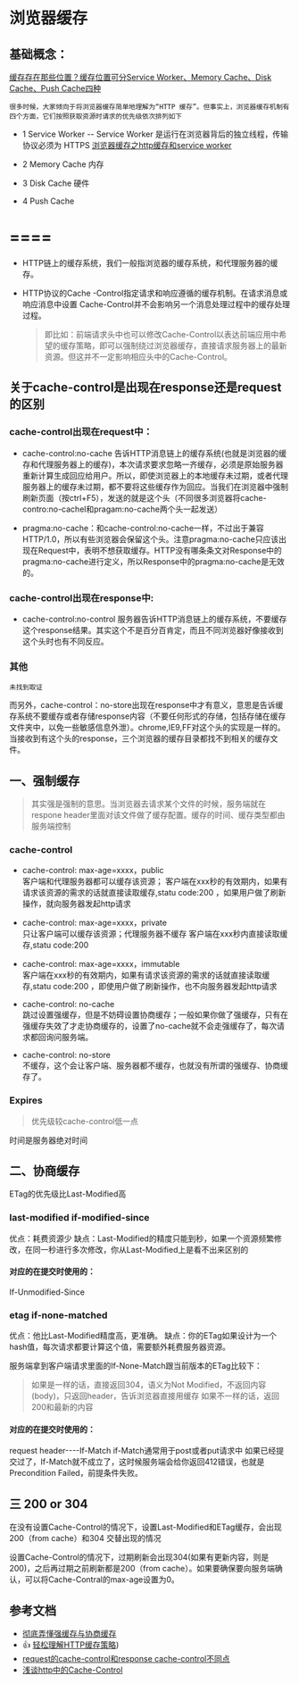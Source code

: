 # 浏览器缓存
## 基础概念：

  [缓存存在那些位置？缓存位置可分Service Worker、Memory Cache、Disk Cache、Push Cache四种](https://blog.csdn.net/m0_37217612/article/details/107942864)

    很多时候，大家倾向于将浏览器缓存简单地理解为“HTTP 缓存”。但事实上，浏览器缓存机制有四个方面，它们按照获取资源时请求的优先级依次排列如下

  - 1 Service Worker -- Service Worker 是运行在浏览器背后的独立线程，传输协议必须为 HTTPS [浏览器缓存之http缓存和service worker](https://blog.csdn.net/u010674395/article/details/106981924/)

  - 2 Memory Cache 内存

  - 3 Disk Cache 硬件

  - 4 Push Cache

====
====


+ HTTP链上的缓存系统，我们一般指浏览器的缓存系统，和代理服务器的缓存。

+ HTTP协议的Cache -Control指定请求和响应遵循的缓存机制。在请求消息或响应消息中设置 Cache-Control并不会影响另一个消息处理过程中的缓存处理过程。

  >即比如：前端请求头中也可以修改Cache-Control以表达前端应用中希望的缓存策略，即可以强制绕过浏览器缓存，直接请求服务器上的最新资源。但这并不一定影响相应头中的Cache-Control。

## 关于cache-control是出现在response还是request的区别

### cache-control出现在request中：

+ cache-control:no-cache 告诉HTTP消息链上的缓存系统(也就是浏览器的缓存和代理服务器上的缓存)，本次请求要求忽略一齐缓存，必须是原始服务器重新计算生成回应给用户。所以，即使浏览器上的本地缓存未过期，或者代理服务器上的缓存未过期，都不要将这些缓存作为回应。当我们在浏览器中强制刷新页面（按ctrl+F5），发送的就是这个头（不同很多浏览器将cache-contro:no-cachel和pragam:no-cache两个头一起发送）

+ pragma:no-cache：和cache-control:no-cache一样，不过出于兼容HTTP/1.0，所以有些浏览器会保留这个头。注意pragma:no-cache只应该出现在Request中，表明不想获取缓存。HTTP没有哪条条文对Response中的pragma:no-cache进行定义，所以Response中的pragma:no-cache是无效的。

### cache-control出现在response中:

+ cache-control:no-control 服务器告诉HTTP消息链上的缓存系统，不要缓存这个response结果。其实这个不是百分百肯定，而且不同浏览器好像接收到这个头时也有不同反应。

### 其他

    未找到取证

而另外，cache-control：no-store出现在response中才有意义，意思是告诉缓存系统不要缓存或者存储response内容（不要任何形式的存储，包括存储在缓存文件夹中，以免一些敏感信息外泄）。chrome,IE9,FF对这个头的实现是一样的。当接收到有这个头的response，三个浏览器的缓存目录都找不到相关的缓存文件。
  
  

## 一、强制缓存

>其实强是强制的意思。当浏览器去请求某个文件的时候，服务端就在respone header里面对该文件做了缓存配置。缓存的时间、缓存类型都由服务端控制

### cache-control

+ cache-control: max-age=xxxx，public  
客户端和代理服务器都可以缓存该资源；
客户端在xxx秒的有效期内，如果有请求该资源的需求的话就直接读取缓存,statu code:200 ，如果用户做了刷新操作，就向服务器发起http请求

+ cache-control: max-age=xxxx，private  
只让客户端可以缓存该资源；代理服务器不缓存
客户端在xxx秒内直接读取缓存,statu code:200

+ cache-control: max-age=xxxx，immutable  
客户端在xxx秒的有效期内，如果有请求该资源的需求的话就直接读取缓存,statu code:200 ，即使用户做了刷新操作，也不向服务器发起http请求

+ cache-control: no-cache  
跳过设置强缓存，但是不妨碍设置协商缓存；一般如果你做了强缓存，只有在强缓存失效了才走协商缓存的，设置了no-cache就不会走强缓存了，每次请求都回询问服务端。

+ cache-control: no-store  
不缓存，这个会让客户端、服务器都不缓存，也就没有所谓的强缓存、协商缓存了。

### Expires 

>优先级较cache-control低一点

时间是服务器绝对时间

## 二、协商缓存

  ETag的优先级比Last-Modified高

### last-modified if-modified-since

优点：耗费资源少
缺点：Last-Modified的精度只能到秒，如果一个资源频繁修改，在同一秒进行多次修改，你从Last-Modified上是看不出来区别的

#### 对应的在提交时使用的：

  If-Unmodified-Since
### etag if-none-matched

优点：他比Last-Modified精度高，更准确。
缺点：你的ETag如果设计为一个hash值，每次请求都要计算这个值，需要额外耗费服务器资源。

  服务端拿到客户端请求里面的If-None-Match跟当前版本的ETag比较下：

  >如果是一样的话，直接返回304，语义为Not Modified，不返回内容(body)，只返回header，告诉浏览器直接用缓存
  >如果不一样的话，返回200和最新的内容

#### 对应的在提交时使用的：

  request header----If-Match
  if-Match通常用于post或者put请求中
  如果已经提交过了，If-Match就不成立了，这时候服务端会给你返回412错误，也就是Precondition Failed，前提条件失败。

## 三 200 or 304

在没有设置Cache-Control的情况下，设置Last-Modified和ETag缓存，会出现200（from cache）和304 交替出现的情况

设置Cache-Control的情况下，过期刷新会出现304(如果有更新内容，则是200)，之后再过期之前刷新都是200（from cache）。如果要确保要向服务端确认，可以将Cache-Contral的max-age设置为0。
## 参考文档

+ [彻底弄懂强缓存与协商缓存](https://www.jianshu.com/p/9c95db596df5)
+ 👍 [轻松理解HTTP缓存策略](https://blog.csdn.net/dennis_jiang/article/details/111589275))
+ [request的cache-control和response cache-control不同点](https://blog.csdn.net/weixin_34221036/article/details/92032569)
+ [浅谈http中的Cache-Control](https://blog.csdn.net/u012375924/article/details/82806617)
